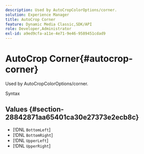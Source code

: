 ```yaml
---
description: Used by AutoCropColorOptions/corner.
solution: Experience Manager
title: AutoCrop Corner
feature: Dynamic Media Classic,SDK/API
role: Developer,Administrator
exl-id: a9ed9cfa-a11e-4e71-9e46-9589451cdad9
---
```

# AutoCrop Corner{#autocrop-corner}

Used by AutoCropColorOptions/corner.

 Syntax 

## Values {#section-28842871aa65401ca30e27373e2ecb8c}

* [!DNL `BottomLeft`] 
* [!DNL `BottomRight`] 
* [!DNL `UpperLeft`] 
* [!DNL `UpperRight`]
